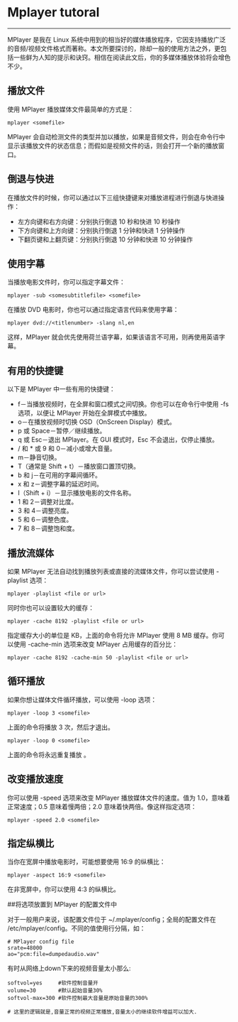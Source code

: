 # Mplayer tutoral
---

MPlayer 是我在 Linux 系统中用到的相当好的媒体播放程序，它因支持播放广泛的音频/视频文件格式而著称。本文所要探讨的，除却一般的使用方法之外，更包括一些鲜为人知的提示和诀窍。相信在阅读此文后，你的多媒体播放体验将会增色不少。

## 播放文件

使用 MPlayer 播放媒体文件最简单的方式是：

	mplayer <somefile>

MPlayer 会自动检测文件的类型并加以播放，如果是音频文件，则会在命令行中显示该播放文件的状态信息；而假如是视频文件的话，则会打开一个新的播放窗口。

## 倒退与快进

在播放文件的时候，你可以通过以下三组快捷键来对播放进程进行倒退与快进操作：

 -   左方向键和右方向键：分别执行倒退 10 秒和快进 10 秒操作
 -   下方向键和上方向键：分别执行倒退 1 分钟和快进 1 分钟操作
 -   下翻页键和上翻页键：分别执行倒退 10 分钟和快进 10 分钟操作

## 使用字幕

当播放电影文件时，你可以指定字幕文件：

	mplayer -sub <somesubtitlefile> <somefile>

在播放 DVD 电影时，你也可以通过指定语言代码来使用字幕：

	mplayer dvd://<titlenumber> -slang nl,en

这样，MPlayer 就会优先使用荷兰语字幕，如果该语言不可用，则再使用英语字幕。

## 有用的快捷键

以下是 MPlayer 中一些有用的快捷键：

-    f－当播放视频时，在全屏和窗口模式之间切换。你也可以在命令行中使用 -fs 选项，以便让 MPlayer 开始在全屏模式中播放。
-    o－在播放视频时切换 OSD（OnScreen Display）模式。
-    p 或 Space－暂停／继续播放。
-    q 或 Esc－退出 MPlayer。在 GUI 模式时，Esc 不会退出，仅停止播放。
-    / 和 * 或 9 和 0－减小或增大音量。
-    m－静音切换。
-    T（通常是 Shift + t）－播放窗口置顶切换。
-    b 和 j－在可用的字幕间循环。
-    x 和 z－调整字幕的延迟时间。
-    I（Shift + i）－显示播放电影的文件名称。
-    1 和 2－调整对比度。
-    3 和 4－调整亮度。
-    5 和 6－调整色度。
-    7 和 8－调整饱和度。

## 播放流媒体

如果 MPlayer 无法自动找到播放列表或直接的流媒体文件，你可以尝试使用 -playlist 选项：

	mplayer -playlist <file or url>

同时你也可以设置较大的缓存：

	mplayer -cache 8192 -playlist <file or url>

指定缓存大小的单位是 KB，上面的命令将允许 MPlayer 使用 8 MB 缓存。你可以使用 -cache-min 选项来改变 MPlayer 占用缓存的百分比：

	mplayer -cache 8192 -cache-min 50 -playlist <file or url>

## 循环播放

如果你想让媒体文件循环播放，可以使用 -loop 选项：

	mplayer -loop 3 <somefile>

上面的命令将播放 <somefile> 3 次，然后才退出。

	mplayer -loop 0 <somefile>

上面的命令将永远重复播放 <somefile>。

## 改变播放速度

你可以使用 -speed 选项来改变 MPlayer 播放媒体文件的速度。值为 1.0，意味着正常速度；0.5 意味着慢两倍；2.0 意味着快两倍。像这样指定选项：

	mplayer -speed 2.0 <somefile>


## 指定纵横比

当你在宽屏中播放电影时，可能想要使用 16:9 的纵横比：

	mplayer -aspect 16:9 <somefile>

在非宽屏中，你可以使用 4:3 的纵横比。

##将选项放置到 MPlayer 的配置文件中

对于一般用户来说，该配置文件位于 ~/.mplayer/config；全局的配置文件在 /etc/mplayer/config。不同的值使用行分隔，如：

	# MPlayer config file
	srate=48000
	ao="pcm:file=dumpedaudio.wav"

有时从网络上down下来的视频音量太小那么:

	softvol=yes		#软件控制音量开
	volume=30		#默认起始音量30%
	softvol-max=300	#软件控制最大音量是原始音量的300%
	
	# 这里的逻辑就是,音量正常的视频正常播放,音量太小的继续软件增益可以加大.
